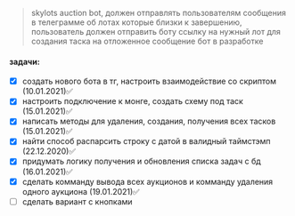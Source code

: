 >skylots auction  bot, должен отправлять пользователям сообщения в телеграмме об лотах которые близки к завершению, пользователь должен отправить боту ссылку на нужный лот для создания таска на отложенное сообщение
бот в разработке
#### задачи:
- [x] создать нового бота в тг, настроить взаимодействие со скриптом (10.01.2021)✅
- [x] настроить подключение к монге, создать схему под таск (15.01.2021)✅
- [x] написать методы для удаления, создания, получения всех тасков  (15.01.2021)✅
- [x] найти способ распарсить строку с датой в валидный таймстэмп (22.12.2020)✅
- [x] придумать логику получения и обновления списка задач с бд (16.01.2021)✅
- [x] сделать комманду вывода всех аукционов и комманду удаления одного аукциона (19.01.2021)✅
- [ ] сделать вариант с кнопками